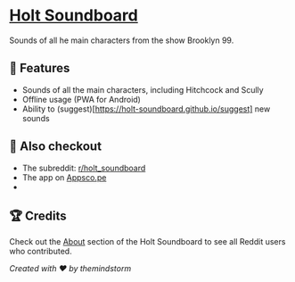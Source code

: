 # [Holt Soundboard](http://holt-soundboard.github.io/)

Sounds of all he main characters from the show Brooklyn 99.

## :rocket: Features

- Sounds of all the main characters, including Hitchcock and Scully
- Offline usage (PWA for Android)
- Ability to (suggest)[https://holt-soundboard.github.io/suggest] new sounds

## :bookmark: Also checkout

- The subreddit: [r/holt_soundboard](http://reddit.com/r/holt_soundboard/)
- The app on [Appsco.pe](http://appsco.pe/app/holtsoundboard)
- 

## :trophy: Credits

Check out the [About](https://holt-soundboard.github.io/about) section of the Holt Soundboard to see all Reddit users who contributed.

*Created with :heart: by themindstorm*